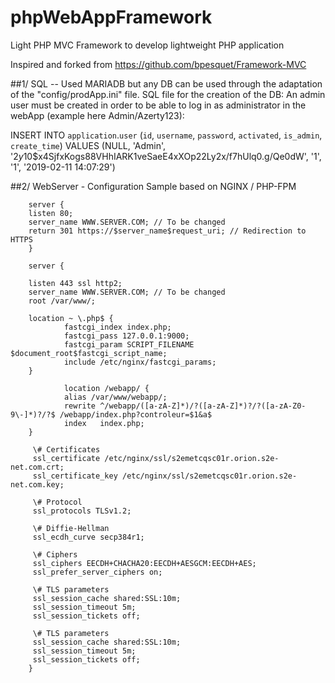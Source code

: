 # phpWebAppFramework
Light PHP MVC Framework to develop lightweight PHP application

Inspired and forked from https://github.com/bpesquet/Framework-MVC

##1/ SQL -- Used MARIADB but any DB can be used through the adaptation of the "config/prodApp.ini" file.
SQL file for the creation of the DB:
An admin user must be created in order to be able to log in as administrator in the webApp (example here Admin/Azerty123):

INSERT INTO `application`.`user` (`id`, `username`, `password`, `activated`, `is_admin`, `create_time`) VALUES (NULL, 'Admin', '$2y$10$x4SjfxKogs88VHhIARK1veSaeE4xXOp22Ly2x/f7hUlq0.g/Qe0dW', '1', '1', '2019-02-11 14:07:29')


##2/ WebServer - Configuration Sample based on NGINX / PHP-FPM 

        server {
        listen 80;
        server_name WWW.SERVER.COM; // To be changed
        return 301 https://$server_name$request_uri; // Redirection to HTTPS
        }

        server {

        listen 443 ssl http2;
        server_name WWW.SERVER.COM; // To be changed
        root /var/www/;
        
        location ~ \.php$ {
                fastcgi_index index.php;
                fastcgi_pass 127.0.0.1:9000;
                fastcgi_param SCRIPT_FILENAME $document_root$fastcgi_script_name;
                include /etc/nginx/fastcgi_params;
        }
        
                location /webapp/ {
                alias /var/www/webapp/;
                rewrite ^/webapp/([a-zA-Z]*)/?([a-zA-Z]*)?/?([a-zA-Z0-9\-]*)?/?$ /webapp/index.php?controleur=$1&a$
                index   index.php;
        }
        
         \# Certificates
         ssl_certificate /etc/nginx/ssl/s2emetcqsc01r.orion.s2e-net.com.crt;
         ssl_certificate_key /etc/nginx/ssl/s2emetcqsc01r.orion.s2e-net.com.key;
 
         \# Protocol
         ssl_protocols TLSv1.2;
 
         \# Diffie-Hellman
         ssl_ecdh_curve secp384r1;
 
         \# Ciphers
         ssl_ciphers EECDH+CHACHA20:EECDH+AESGCM:EECDH+AES;
         ssl_prefer_server_ciphers on;
 
         \# TLS parameters
         ssl_session_cache shared:SSL:10m;
         ssl_session_timeout 5m;
         ssl_session_tickets off;
 
         \# TLS parameters
         ssl_session_cache shared:SSL:10m;
         ssl_session_timeout 5m;
         ssl_session_tickets off;
        }
